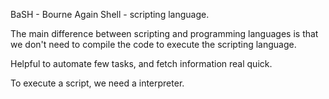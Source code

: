 BaSH - Bourne Again Shell - scripting language.

The main difference between scripting and programming languages is that we don't need to compile the code to execute the scripting language.

Helpful to automate few tasks, and fetch information real quick.

To execute a script, we need a interpreter.